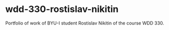 # wdd-330-rostislav-nikitin
Portfolio of work of BYU-I student Rostislav Nikitin of the course WDD 330.
